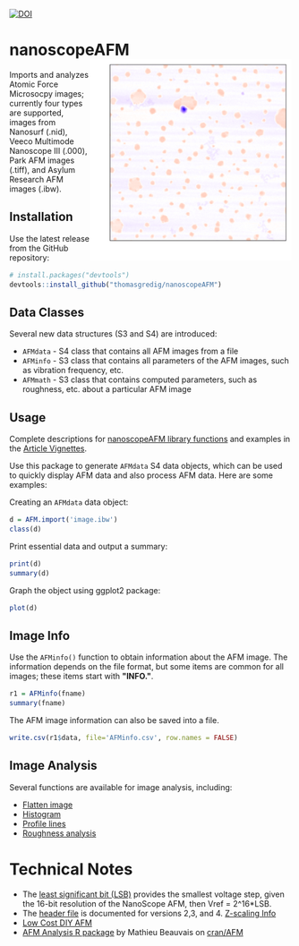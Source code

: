 [![DOI](https://zenodo.org/badge/184698455.svg)](https://zenodo.org/badge/latestdoi/184698455)

# nanoscopeAFM  <img src="man/figures/logo.png" align="right" alt="" width="360" />

Imports and analyzes Atomic Force Microsocpy images; currently four types are supported, images from Nanosurf (.nid), Veeco Multimode Nanoscope III (.000), Park AFM images (.tiff), and Asylum Research AFM images (.ibw).


## Installation

Use the latest release from the GitHub repository:

```R
# install.packages("devtools")
devtools::install_github("thomasgredig/nanoscopeAFM")
```

## Data Classes

Several new data structures (S3 and S4) are introduced:

- `AFMdata` - S4 class that contains all AFM images from a file
- `AFMinfo` - S3 class that contains all parameters of the AFM images, such as vibration frequency, etc.
- `AFMmath` - S3 class that contains computed parameters, such as roughness, etc. about a particular AFM image

## Usage

Complete descriptions for [nanoscopeAFM library functions](https://thomasgredig.github.io/nanoscopeAFM/) and examples in the [Article Vignettes](https://thomasgredig.github.io/nanoscopeAFM/articles/AFM-graphTypes.html).

Use this package to generate `AFMdata` S4 data objects, which can be used to quickly display AFM data and also process AFM data. Here are some examples:

Creating an `AFMdata` data object:

```R
d = AFM.import('image.ibw')
class(d)
```

Print essential data and output a summary:

```R
print(d)
summary(d)
```

Graph the object using ggplot2 package:

```R
plot(d)
```



## Image Info

Use the `AFMinfo()` function to obtain information about the AFM image. The information depends on the file format, but some items are common for all images; these items start with **"INFO."**.

```R
r1 = AFMinfo(fname)
summary(fname)
```

The AFM image information can also be saved into a file.

```R
write.csv(r1$data, file='AFMinfo.csv', row.names = FALSE)
```


## Image Analysis

Several functions are available for image analysis, including:

* [Flatten image](https://thomasgredig.github.io/nanoscopeAFM/reference/AFM.flatten.html)
* [Histogram](https://thomasgredig.github.io/nanoscopeAFM/reference/AFM.histogram.html)
* [Profile lines](https://thomasgredig.github.io/nanoscopeAFM/reference/AFM.linePlot.html)
* [Roughness analysis](https://thomasgredig.github.io/nanoscopeAFM/reference/AFM.math.params.html)


# Technical Notes

* The [least significant bit (LSB)](https://masteringelectronicsdesign.com/an-adc-and-dac-least-significant-bit-lsb/) provides the smallest voltage step, given the 16-bit resolution of the NanoScope AFM, then Vref = 2^16*LSB.
* The [header file](http://www.weizmann.ac.il/Chemical_Research_Support/surflab/peter/headers/) is documented for versions 2,3, and 4. [Z-scaling Info](https://bioafm.physics.leidenuniv.nl/dokuwiki/lib/exe/fetch.php?media=afm:nanoscope_software_8.10_user_guide-d_004-1025-000_.pdf)
* [Low Cost DIY AFM](https://www.instructables.com/A-Low-Cost-Atomic-Force-Microscope-%E4%BD%8E%E6%88%90%E6%9C%AC%E5%8E%9F%E5%AD%90%E5%8A%9B%E9%A1%AF%E5%BE%AE%E9%8F%A1/)
* [AFM Analysis R package](https://rdrr.io/cran/AFM/) by Mathieu Beauvais on [cran/AFM](https://github.com/cran/AFM)
